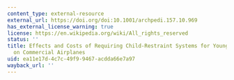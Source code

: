 ```yaml
---
content_type: external-resource
external_url: https://doi.org/doi:10.1001/archpedi.157.10.969
has_external_license_warning: true
license: https://en.wikipedia.org/wiki/All_rights_reserved
status: ''
title: Effects and Costs of Requiring Child-Restraint Systems for Young Children Traveling
  on Commercial Airplanes
uid: ea11e17d-4c7c-49f9-9467-acdda66e7a97
wayback_url: ''
---
```

